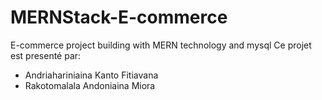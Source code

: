 # MERNStack-E-commerce
E-commerce project building with MERN technology and mysql
Ce projet est presenté par:
- Andriahariniaina Kanto Fitiavana
- Rakotomalala Andoniaina Miora
